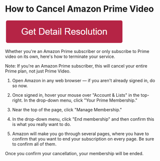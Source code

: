 # How to Cancel Amazon Prime Video

[![how to cancel amazon prime video](redd.png)](https://icncomputer.com/how-to-cancel-amazon-prime-video/)





 Whether you're an Amazon Prime subscriber or only subscribe to Prime video on its own, here's how to terminate your service. 

Note: If you're an Amazon Prime subscriber, this will cancel your entire Prime plan, not just Prime Video. 

1. Open Amazon in any web browser — if you aren't already signed in, do so now.

2. Once signed in, hover your mouse over "Account & Lists" in the top-right. In the drop-down menu, click "Your Prime Membership."

3. Near the top of the page, click "Manage Membership."

4. In the drop-down menu, click "End membership" and then confirm this is what you really want to do. 

5. Amazon will make you go through several pages, where you have to confirm that you want to end your subscription on every page. Be sure to confirm all of them. 

Once you confirm your cancellation, your membership will be ended.
